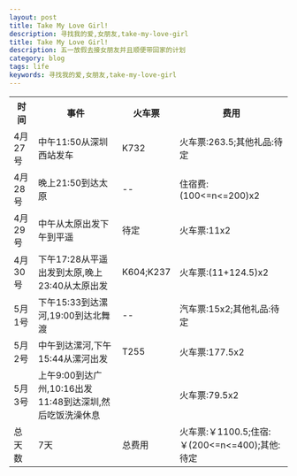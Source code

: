 ```yaml
---
layout: post
title: Take My Love Girl!
description: 寻找我的爱,女朋友,take-my-love-girl
title: Take My Love Girl!
description: 五一放假去接女朋友并且顺便带回家的计划
category: blog
tags: life
keywords: 寻找我的爱,女朋友,take-my-love-girl
---
```


<table>
	<th>时间</th><th>事件</th><th>火车票</th><th>费用</th>
	<tr>
		<td>4月27号</td><td>中午11:50从深圳西站发车</td><td>K732</td><td>火车票:263.5;其他礼品:待定</td>
	</tr>
	<tr>
		<td>4月28号</td><td>晚上21:50到达太原</td><td>--</td><td>住宿费:(100&lt;=n&lt;=200)x2</td>
	</tr>
	<tr>
		<td>4月29号</td><td>中午从太原出发下午到平遥</td><td>待定</td><td>火车票:11x2</td>
	</tr>
	<tr>
		<td>4月30号</td><td>下午17:28从平遥出发到太原,晚上23:40从太原出发</td><td>K604;K237</td><td>火车票:(11+124.5)x2</td>
	</tr>
	<tr>
		<td>5月1号</td><td>下午15:33到达漯河,19:00到达北舞渡</td><td>--</td><td>汽车票:15x2;其他礼品:待定</td>
	</tr>
	<tr>
		<td>5月2号</td><td>中午到达漯河,下午15:44从漯河出发</td><td>T255</td><td>火车票:177.5x2</td>
	</tr>
	<tr>
		<td>5月3号</td><td>上午9:00到达广州,10:16出发11:48到达深圳,然后吃饭洗澡休息</td><td></td><td>火车票:79.5x2</td>
	</tr>
	<tr>
		<td>总天数</td><td>7天</td><td>总费用</td><td>火车票:￥1100.5;住宿:￥(200&lt;=n&lt;=400);其他:待定</td>
	</tr>
</table>